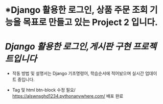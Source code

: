 # *Django 활용한 로그인, 상품 주문 조회 기능을 목표로 만들고 있는 Project 2 입니다.
# *Django 활용한 로그인,게시판 구현 프로젝트입니다*

- 작동 방법 및 설명서는 Django 기초명령어, 학습순서에 적어놨으며 실시간 업데이트 중입니다.
	
- Tag 및 html btn-block 수정 필요/ https://alswnsghd1234.pythonanywhere.com/ 배포 완료
